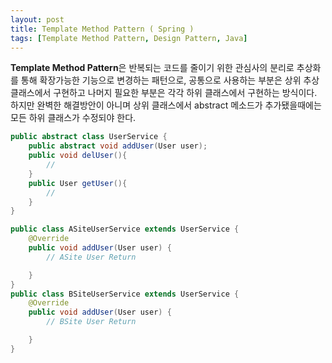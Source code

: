 ```yaml
---
layout: post
title: Template Method Pattern ( Spring )
tags: [Template Method Pattern, Design Pattern, Java]
---
```


**Template Method Pattern**은 반복되는 코드를 줄이기 위한 관심사의 분리로
추상화를 통해 확장가능한 기능으로 변경하는 패턴으로, 공통으로 사용하는 부분은 상위 추상클래스에서 구현하고
나머지 필요한 부분은 각각 하위 클래스에서 구현하는 방식이다.
하지만 완벽한 해결방안이 아니며 상위 클래스에서 abstract 메소드가 추가됐을때에는 모든 하위 클래스가 수정되야
한다.
``` java
public abstract class UserService {
    public abstract void addUser(User user);
    public void delUser(){
        //
    }
    public User getUser(){
        //
    }
}

public class ASiteUserService extends UserService {
    @Override
    public void addUser(User user) {
        // ASite User Return

    }
}
public class BSiteUserService extends UserService {
    @Override
    public void addUser(User user) {
        // BSite User Return

    }
}

```
